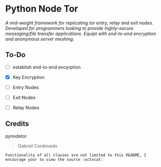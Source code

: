 # Python Node Tor
*A mid-weight framework for replicating tor entry, relay and exit nodes. Developed for programmers looking to provide highly-secure messaging/file transfer applications. Equipt with end-to-end encryption and anonymous server meshing.*

## To-Do

- [ ] establish end-to-end encyrption
- [x] Key Encryption
- [ ] Entry Nodes
- [ ] Exit Nodes
- [ ] Relay Nodes

	
## Credits

pynodetor
> Gabriel Cordovado

	Functionality of all classes are not limited to this README, I encourage your to view the source :octocat:
